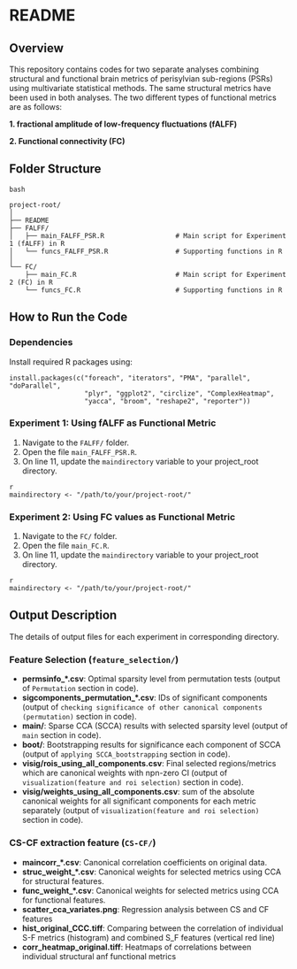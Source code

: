 # README


## Overview

This repository contains codes for two separate analyses combining structural and functional brain metrics of perisylvian sub-regions (PSRs) using multivariate statistical methods. The same structural metrics have been used in both analyses. The two different types of functional metrics are as follows:

**1.	fractional amplitude of low-frequency fluctuations (fALFF)**

**2.	Functional connectivity (FC)**

## Folder Structure

```
bash

project-root/
│
├── README
├── FALFF/
│   ├── main_FALFF_PSR.R                  # Main script for Experiment 1 (fALFF) in R
│   └── funcs_FALFF_PSR.R                 # Supporting functions in R
│
└── FC/
    ├── main_FC.R                         # Main script for Experiment 2 (FC) in R
    └── funcs_FC.R                        # Supporting functions in R

```

## How to Run the Code

### Dependencies

Install required R packages using: 
```
install.packages(c("foreach", "iterators", "PMA", "parallel", "doParallel",
                   "plyr", "ggplot2", "circlize", "ComplexHeatmap",
                   "yacca", "broom", "reshape2", "reporter"))
```

### Experiment 1: Using fALFF as Functional Metric

1. Navigate to the `FALFF/` folder.
2. Open the file `main_FALFF_PSR.R`.
3. On line 11, update the `maindirectory` variable to your project_root directory.

```
r
maindirectory <- "/path/to/your/project-root/"
```
### Experiment 2: Using FC values as Functional Metric

1. Navigate to the `FC/` folder.
2. Open the file `main_FC.R`.
3. On line 11, update the `maindirectory` variable to your project_root directory.

```
r
maindirectory <- "/path/to/your/project-root/"
```

## Output Description
The details of output files for each experiment in corresponding directory.

### Feature Selection (`feature_selection/`)
* **permsinfo_*.csv**: Optimal sparsity level from permutation tests (output of `Permutation` section in code).
* **sigcomponents_permutation_*.csv**: IDs of significant components (output of `checking significance of other canonical components (permutation)` section in code).
* **main/**: Sparse CCA (SCCA) results with selected sparsity level (output of `main` section in code).
* **boot/**: Bootstrapping results for significance each component of SCCA (output of `applying SCCA_bootstrapping` section in code). 
* **visig/rois_using_all_components.csv**: Final selected regions/metrics which are canonical weights with npn-zero CI (output of `visualization(feature and roi selection)` section in code). 
* **visig/weights_using_all_components.csv**: sum of the absolute canonical weights for all significant components for each metric separately (output of `visualization(feature and roi selection)` section in code).  

### CS-CF extraction feature (`CS-CF/`)
* **maincorr_*.csv**: Canonical correlation coefficients on original data.
* **struc_weight_*.csv**: Canonical weights for selected metrics using CCA for structural features.
* **func_weight_*.csv**: Canonical weights for selected metrics using CCA for functional features.
* **scatter_cca_variates.png**: Regression analysis between CS and CF features
* **hist_original_CCC.tiff**: Comparing between the correlation of individual S-F metrics (histogram) and combined S_F features (vertical red line)
* **corr_heatmap_original.tiff**: Heatmaps of correlations between individual structural anf functional metrics
